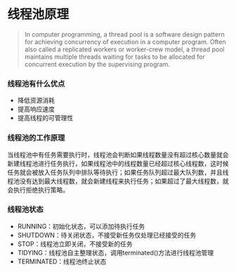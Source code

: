 # 线程池原理

> In computer programming, a thread pool is a software design pattern for achieving concurrency of execution in a computer program. Often also called a replicated workers or worker-crew model, a thread pool maintains multiple threads waiting for tasks to be allocated for concurrent execution by the supervising program. 

### 线程池有什么优点

- 降低资源消耗
- 提高响应速度
- 提高线程的可管理性

### 线程池的工作原理

当线程池中有任务需要执行时，线程池会判断如果线程数量没有超过核心数量就会新建线程池进行任务执行，如果线程池中的线程数量已经超过核心线程数，这时候任务就会被放入任务队列中排队等待执行；如果任务队列超过最大队列数，并且线程池没有达到最大线程数，就会新建线程来执行任务；如果超过了最大线程数，就会执行拒绝执行策略。

### 线程池状态

- RUNNING：初始化状态，可以添加待执行任务
- SHUTDOWN：待关闭状态，不接受新任务仅处理已经接受的任务
- STOP：线程池立即关闭，不接受新的任务
- TIDYING：线程池自主整理状态，调用terminated()方法进行线程池管理
- TERMINATED：线程池终止状态

